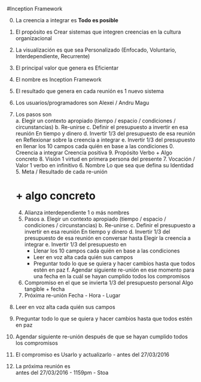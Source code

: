 #Inception Framework

0. La creencia a integrar es
  **Todo es posible**

9. El propósito es
  Crear sistemas que integren creencias en la cultura organizacional
  
8. La visualización es que sea
  Personalizado (Enfocado, Voluntario, Interdependiente, Recurrente)
  
7. El principal valor que genera es
  Eficientar

6. El nombre es
  Inception Framework  
  
5. El resultado que genera en cada reunión es
  1 nuevo sistema
  
4. Los usuarios/programadores son 
  Alexei / Andru Magu
  
3. Los pasos son	
  a. Elegir un contexto apropiado (tiempo / espacio / condiciones / circunstancias)
  b. Re-unirse
  c. Definir el presupuesto a invertir en esa reunión
    En tiempo y dinero
  d. Invertir 1/3 del presupuesto de esa reunión en
    Reflexionar sobre la creencia a integrar
  e. Invertir 1/3 del presupuesto en llenar los 10 campos cada quién en base a las condiciones 
    0. Creencia a integrar
      Creencia positiva
    9. Propósito
      Verbo + Algo concreto
    8. Visión
      1 virtud en primera persona del presente
    7. Vocación / Valor
      1 verbo en infinitivo
    6. Nombre
      Lo que sea que defina su Identidad
    5. Meta / Resultado de cada re-unión
      # + algo concreto
    4. Alianza interdependiente
      1 o más nombres
    3. Pasos
      a. Elegir un contexto apropiado (tiempo / espacio / condiciones / circunstancias)
      b. Re-unirse
      c. Definir el presupuesto a invertir en esa reunión
        En tiempo y dinero
      d. Invertir 1/3 del presupuesto de esa reunión en conversar hasta
        Elegir la creencia a integrar
      e. Invertir 1/3 del presupuesto en 
        - Llenar los 10 campos cada quién en base a las condiciones
        - Leer en voz alta cada quién sus campos
        - Preguntar todo lo que se quiera y hacer cambios hasta que todos estén en paz
      f. Agendar siguiente re-unión en ese momento para una fecha en la cuál se hayan cumplido todos los compromisos
    2. Compromiso en el que se invierta 1/3 del presupuesto personal
      Algo tangible + fecha
    1. Próxima re-unión
      Fecha - Hora - Lugar

  4. Leer en voz alta cada quién sus campos
  
  5. Preguntar todo lo que se quiera y hacer cambios hasta que todos estén en paz
  
  6. Agendar siguiente re-unión después de que se hayan cumplido todos los compromisos

2. El compromiso es
  Usarlo y actualizarlo - antes del 27/03/2016

1. La próxima reunión es	
  antes del 27/03/2016 - 1159pm - Stoa
